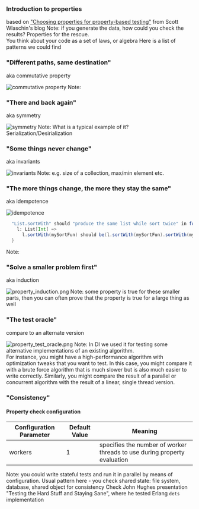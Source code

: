 ### Introduction to properties
based on ["Choosing properties for property-based testing"](https://fsharpforfunandprofit.com/posts/property-based-testing-2/) from Scott Wlaschin's blog
Note: if you generate the data, how could you check the results? Properties for the rescue.  
You think about your code as a set of laws, or algebra
Here is a list of patterns we could find


### "Different paths, same destination"
aka commutative property

![](./img/property_commutative.png "commutative property")
Note: 


### "There and back again"
aka symmetry

![](./img/property_inverse.png "symmetry")
Note: What is a typical example of it? Serialization/Desirialization 


### "Some things never change"
aka invariants

![](./img/property_invariant.png "invariants")
Note: e.g. size of a collection, max/min element etc.


### "The more things change, the more they stay the same"
aka idempotence

![](./img/property_idempotence.png "idempotence")
```scala
  "List.sortWith" should "produce the same list while sort twice" in forAll(minSuccessful(500)) { 
    l: List[Int] =>
      l.sortWith(mySortFun) should be(l.sortWith(mySortFun).sortWith(mySortFun))
  }
```
Note: 


### "Solve a smaller problem first"
aka induction

![](./img/property_induction.png "property_induction.png")
Note: some property is true for these smaller parts, then you can often prove that the property is true for a large thing as well


### "The test oracle"
compare to an alternate version 

![](./img/property_test_oracle.png "property_test_oracle.png")
Note: In DI we used it for testing some alternative implementations of an existing algorithm.  
For instance, you might have a high-performance algorithm with optimization tweaks that you want to test. 
In this case, you might compare it with a brute force algorithm that is much slower but is also much easier to write correctly.
Similarly, you might compare the result of a parallel or concurrent algorithm with the result of a linear, single thread version.


### "Consistency"
#### Property check configuration

| Configuration Parameter | Default Value | Meaning  
| ----------------------- | ------------- | ------- 
| workers                 | 1             | specifies the number of worker threads to use during property evaluation 

Note: you could write stateful tests and run it in parallel by means of configuration. 
Usual pattern here - you check shared state: file system, database, shared object for consistency
Check John Hughes presentation "Testing the Hard Stuff and Staying Sane", where he tested Erlang `dets` implementation  
